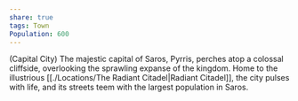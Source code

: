 ```yaml
---
share: true
tags: Town
Population: 600
---
```



(Capital City) The majestic capital of Saros, Pyrris, perches atop a colossal cliffside, overlooking the sprawling expanse of the kingdom. Home to the illustrious [[./Locations/The Radiant Citadel|Radiant Citadel]], the city pulses with life, and its streets teem with the largest population in Saros.